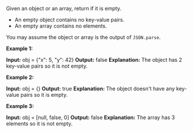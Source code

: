 Given an object or an array, return if it is empty.

-   An empty object contains no key-value pairs.
-   An empty array contains no elements.

You may assume the object or array is the output of `JSON.parse`.

**Example 1:**

**Input:** obj = {"x": 5, "y": 42}
**Output:** false
**Explanation:** The object has 2 key-value pairs so it is not empty.

**Example 2:**

**Input:** obj = {}
**Output:** true
**Explanation:** The object doesn't have any key-value pairs so it is empty.

**Example 3:**

**Input:** obj = [null, false, 0]
**Output:** false
**Explanation:** The array has 3 elements so it is not empty.
